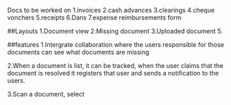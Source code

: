 Docs to be worked on
1.invoices
2.cash advances
3.clearings
4.cheque vonchers
5.receipts
6.Dans
7.expense reimbursements form

##Layouts
1.Document view
2.Missing document
3.Uploaded document
5.

##features
1.Intergrate collaboration where the users responsible for those documents can see what documents are missing 

2.When a document is list, it can be tracked, when the user claims that the document is resolved it registers that user and sends a notification to the users.

3.Scan a document, select 